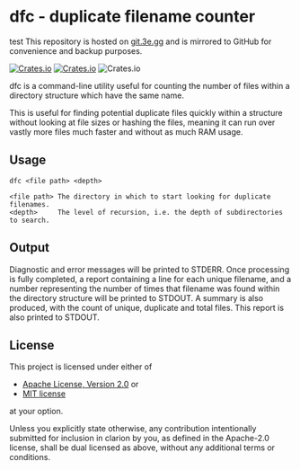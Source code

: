 # dfc - duplicate filename counter
test
This repository is hosted on [git.3e.gg](https://git.3e.gg/acampbell/dfc) and is
mirrored to GitHub for convenience and backup purposes.

[![Crates.io](https://img.shields.io/crates/v/dfc?logo=rust&style=flat-square)](https://crates.io/crates/dfc)
[![Crates.io](https://img.shields.io/static/v1?label=github%20mirror&message=abc/dfc&color=blue&style=flat-square&logo=github)](https://github.com/abc/dfc)
![Crates.io](https://img.shields.io/crates/l/dfc?style=flat-square)

dfc is a command-line utility useful for counting the number of files 
within a directory structure which have the same name.

This is useful for finding potential duplicate files quickly within a 
structure without looking at file sizes or hashing the files, meaning 
it can run over vastly more files much faster and without as much RAM 
usage.

## Usage
```
dfc <file path> <depth>

<file path> The directory in which to start looking for duplicate filenames.
<depth>     The level of recursion, i.e. the depth of subdirectories to search.
```

## Output

Diagnostic and error messages will be printed to STDERR. Once processing
is fully completed, a report containing a line for each unique filename,
and a number representing the number of times that filename was found
within the directory structure will be printed to STDOUT. A summary is
also produced, with the count of unique, duplicate and total files.
This report is also printed to STDOUT.

## License

This project is licensed under either of

- <a href="LICENSE-APACHE">Apache License, Version 2.0</a> or
- <a href="LICENSE-MIT">MIT license</a>

at your option.

Unless you explicitly state otherwise, any contribution intentionally submitted
for inclusion in clarion by you, as defined in the Apache-2.0 license, shall be 
dual licensed as above, without any additional terms or conditions.
